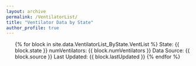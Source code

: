 ```yaml
---
layout: archive
permalink: /VentilatorList/
title: "Ventilator Data by State"
author_profile: true
---
```

<ul >
  {% for block in site.data.VentilatorList_ByState.VentList %}
        State:  {{ block.state }}
        numVentilators:  {{ block.numVentilators }}
        Data Source:  {{ block.source }}
        Last Updated:  {{ block.lastUpdated }}
  {% endfor %}
</ul>
